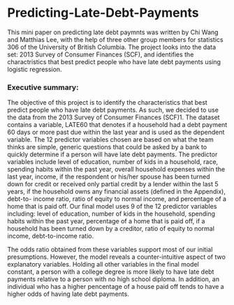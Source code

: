 # Predicting-Late-Debt-Payments

This mini paper on predicting late debt paymnts was written by Chi Wang and Matthias Lee, with the help of three other group members for statistics 306 of the University of British Columbia. The project looks into the data set: 2013 Survey of Consumer Finances (SCF), and identifies the charactristics that best predict people who have late debt payments using logistic regression. 









### Executive summary:

  The objective of this project is to identify the characteristics that best predict people who have late debt payments. As such, we decided to use the data from the 2013 Survey of Consumer Finances (SCF)1. The dataset contains a variable, LATE60 that denotes if a household had a debt payment 60 days or more past due within the last year and is used as the dependent variable. The 12 predictor variables chosen are based on what the team thinks are simple, generic questions that could be asked by a bank to quickly determine if a person will have late debt payments. The predictor variables include level of education, number of kids in a household, race, spending habits within the past year, overall household expenses within the last year, income, if the respondent or his/her spouse has been turned down for credit or received only partial credit by a lender within the last 5 years, if the household owns any financial assets (defined in the Appendix), debt-to- income ratio, ratio of equity to normal income, and percentage of a home that is paid off. Our final model uses 9 of the 12 predictor variables including: level of education, number of kids in the household, spending habits within the past year, percentage of a home that is paid off, if a household has been turned down by a creditor, ratio of equity to normal income, debt-to-income ratio.
  
  The odds ratio obtained from these variables support most of our initial presumptions. However, the model reveals a counter-intuitive aspect of two explanatory variables. Holding all other variables in the final model constant, a person with a college degree is more likely to have late debt payments relative to a person with no high school diploma. In addition, an individual who has a higher pencentage of a house paid off tends to have a higher odds of having late debt payments.
